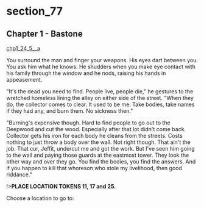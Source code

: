 
# section_77

## Chapter 1 - Bastone

[chp1_24_5__a](../../decomp/app/src/main/res/raw/chp1_24_5__a.mp3 ':include :type=audio')

You surround the man and finger your weapons. His eyes dart between you. You ask him what he knows. He shudders when you make eye contact with his family through the window and he nods, raising his hands in appeasement.

"It's the dead you need to find. People live, people die," he gestures to the wretched homeless lining the alley on either side of the street. "When they do, the collector comes to clear. It used to be me. Take bodies, take names if they had any, and burn them. No sickness then."

"Burning's expensive though. Hard to find people to go out to the Deepwood and cut the wood. Especially after that lot didn't come back. Collector gets his iron for each body he cleans from the streets. Costs nothing to just throw a body over the wall. Not right though. That ain't the job. That cur, Jeffit, undercut me and got the work. But I've seen him going to the wall and paying those guards at the eastmost tower. They look the other way and over they go. You find the bodies, you find the answers. And if you happen to kill that whoreson who stole my livelihood, then good riddance."

!>**PLACE LOCATION TOKENS 11, 17 and 25.**  

Choose a location to go to:


